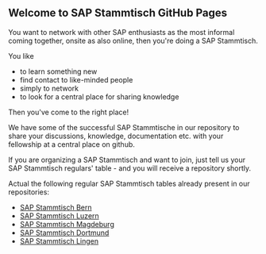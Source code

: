 ## Welcome to SAP Stammtisch GitHub Pages  

You want to network with other SAP enthusiasts as the most informal coming together, onsite as also online, then you're doing a SAP Stammtisch.

You like

- to learn something new
- find contact to like-minded people
- simply to network
- to look for a central place for sharing knowledge
   
Then you've come to the right place! 

We have some of the successful SAP Stammtische in our repository to share your discussions, knowledge, documentation etc. with your fellowship at a central place on github.

If you are organizing a SAP Stammtisch and want to join, just tell us your SAP Stammtisch regulars' table - and you will receive a repository shortly.

Actual the following regular SAP Stammtisch tables  already present in our repositories: 

- [SAP Stammtisch Bern](https://sapstammtisch.github.io/Bern)
- [SAP Stammtisch Luzern](https://sapstammtisch.github.io/Luzern)
- [SAP Stammtisch Magdeburg](https://sapstammtisch.github.io/Magdeburg)
- [SAP Stammtisch Dortmund](https://sapstammtisch.github.io/Dortmund)
- [SAP Stammtisch Lingen](https://sapstammtisch.github.io/Lingen)
